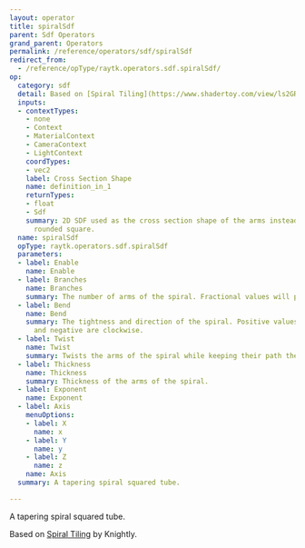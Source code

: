 ```yaml
---
layout: operator
title: spiralSdf
parent: Sdf Operators
grand_parent: Operators
permalink: /reference/operators/sdf/spiralSdf
redirect_from:
  - /reference/opType/raytk.operators.sdf.spiralSdf/
op:
  category: sdf
  detail: Based on [Spiral Tiling](https://www.shadertoy.com/view/ls2GRz) by Knightly.
  inputs:
  - contextTypes:
    - none
    - Context
    - MaterialContext
    - CameraContext
    - LightContext
    coordTypes:
    - vec2
    label: Cross Section Shape
    name: definition_in_1
    returnTypes:
    - float
    - Sdf
    summary: 2D SDF used as the cross section shape of the arms instead of the default
      rounded square.
  name: spiralSdf
  opType: raytk.operators.sdf.spiralSdf
  parameters:
  - label: Enable
    name: Enable
  - label: Branches
    name: Branches
    summary: The number of arms of the spiral. Fractional values will produce a discontinuity.
  - label: Bend
    name: Bend
    summary: The tightness and direction of the spiral. Positive values are counterclockwise
      and negative are clockwise.
  - label: Twist
    name: Twist
    summary: Twists the arms of the spiral while keeping their path the same.
  - label: Thickness
    name: Thickness
    summary: Thickness of the arms of the spiral.
  - label: Exponent
    name: Exponent
  - label: Axis
    menuOptions:
    - label: X
      name: x
    - label: Y
      name: y
    - label: Z
      name: z
    name: Axis
  summary: A tapering spiral squared tube.

---
```



A tapering spiral squared tube.

Based on [Spiral Tiling](https://www.shadertoy.com/view/ls2GRz) by Knightly.